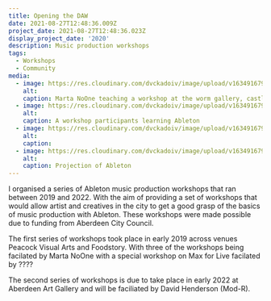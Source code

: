 ```yaml
---
title: Opening the DAW
date: 2021-08-27T12:48:36.009Z
project_date: 2021-08-27T12:48:36.023Z
display_project_date: '2020'
description: Music production workshops
tags:
  - Workshops
  - Community
media:
  - image: https://res.cloudinary.com/dvckadoiv/image/upload/v1634916794/Soft%20Refresh/opening%20the%20DAW/opening_the_daw-1284-pichi_wpvcxu.jpg
    alt:
    caption: Marta NoOne teaching a workshop at the worm gallery, castlegate.
  - image: https://res.cloudinary.com/dvckadoiv/image/upload/v1634916794/Soft%20Refresh/opening%20the%20DAW/opening_the_daw-1282-pichi_txft4u.jpg
    alt:
    caption: A workshop participants learning Ableton
  - image: https://res.cloudinary.com/dvckadoiv/image/upload/v1634916794/Soft%20Refresh/opening%20the%20DAW/opening_the_daw-1274-pichi_msaz3m.jpg
    alt:
    caption: 
  - image: https://res.cloudinary.com/dvckadoiv/image/upload/v1634916794/Soft%20Refresh/opening%20the%20DAW/opening_the_daw-1275-pichi_rfedae.jpg
    alt:
    caption: Projection of Ableton 
---
```

I organised a series of Ableton music production workshops that ran between 2019 and 2022. With the aim of providing a set of workshops that would allow artist and creatives in the city to get a good grasp of the basics of music production with Ableton. These workshops were made possible due to funding from Aberdeen City Council.

The first series of workshops took place in early 2019 across venues Peacock Visual Arts and Foodstory. With three of the workshops being facilated by Marta NoOne with a special workshop on Max for Live facilated by ????

The second series of workshops is due to take place in early 2022 at Aberdeen Art Gallery and will be faciliated by David Henderson (Mod-R).